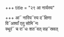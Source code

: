 +++
title = "२९ आ नार्यस्य"

+++
आ᳓ नारिय᳓स्य द᳓क्षिणा  
वि᳓अश्वाँ एतु सोमि᳓नः  
स्थूरं᳓ च रा᳓धः शत᳓वत् सह᳓स्रवत्